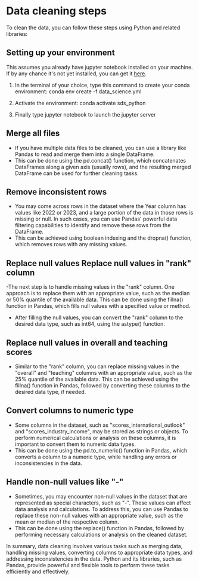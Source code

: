 # Data cleaning steps

To clean the data, you can follow these steps using Python and related libraries:

## Setting up your environment

This assumes you already have jupyter notebook installed on your machine. If by any chance it's not yet installed, you can get it [here](https://www.anaconda.com/download).

1. In the terminal of your choice, type this command to create your conda environment: 
conda env create -f data_science.yml

2. Activate the environment: conda activate sds_python

3. Finally type jupyter notebook to launch the jupyter server

## Merge all files

- If you have multiple data files to be cleaned, you can use a library like Pandas to read and merge them into a single DataFrame.
- This can be done using the pd.concat() function, which concatenates DataFrames along a given axis (usually rows), and the resulting merged DataFrame can be used for further cleaning tasks.

## Remove inconsistent rows

- You may come across rows in the dataset where the Year column has values like 2022 or 2023, and a large portion of the data in those rows is missing or null. In such cases, you can use Pandas' powerful data filtering capabilities to identify and remove these rows from the DataFrame.
- This can be achieved using boolean indexing and the dropna() function, which removes rows with any missing values.

## Replace null values  Replace null values in "rank" column

-The next step is to handle missing values in the "rank" column. One approach is to replace them with an appropriate value, such as the median or 50% quantile of the available data. This can be done using the fillna() function in Pandas, which fills null values with a specified value or method.

- After filling the null values, you can convert the "rank" column to the desired data type, such as int64, using the astype() function.

## Replace null values in overall and teaching scores

- Similar to the "rank" column, you can replace missing values in the "overall" and "teaching" columns with an appropriate value, such as the 25% quantile of the available data. This can be achieved using the fillna() function in Pandas, followed by converting these columns to the desired data type, if needed.

## Convert columns to numeric type

- Some columns in the dataset, such as "scores_international_outlook" and "scores_industry_income", may be stored as strings or objects. To perform numerical calculations or analysis on these columns, it is important to convert them to numeric data types.
- This can be done using the pd.to_numeric() function in Pandas, which converts a column to a numeric type, while handling any errors or inconsistencies in the data.

## Handle non-null values like "-"

- Sometimes, you may encounter non-null values in the dataset that are represented as special characters, such as "-". These values can affect data analysis and calculations. To address this, you can use Pandas to replace these non-null values with an appropriate value, such as the mean or median of the respective column.
- This can be done using the replace() function in Pandas, followed by performing necessary calculations or analysis on the cleaned dataset.

In summary, data cleaning involves various tasks such as merging data, handling missing values, converting columns to appropriate data types, and addressing inconsistencies in the data. Python and its libraries, such as Pandas, provide powerful and flexible tools to perform these tasks efficiently and effectively.
